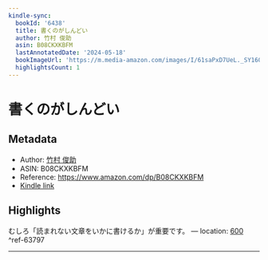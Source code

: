 ```yaml
---
kindle-sync:
  bookId: '6438'
  title: 書くのがしんどい
  author: 竹村 俊助
  asin: B08CKXKBFM
  lastAnnotatedDate: '2024-05-18'
  bookImageUrl: 'https://m.media-amazon.com/images/I/61saPxD7UeL._SY160.jpg'
  highlightsCount: 1
---
```

# 書くのがしんどい
## Metadata
* Author: [竹村 俊助](https://www.amazon.comundefined)
* ASIN: B08CKXKBFM
* Reference: https://www.amazon.com/dp/B08CKXKBFM
* [Kindle link](kindle://book?action=open&asin=B08CKXKBFM)

## Highlights
むしろ「読まれない文章をいかに書けるか」が重要です。 — location: [600](kindle://book?action=open&asin=B08CKXKBFM&location=600) ^ref-63797

---
